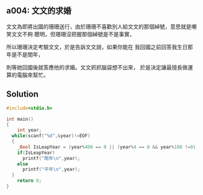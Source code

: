 ## a004: 文文的求婚
 文文為即將出國的珊珊送行，由於珊珊不喜歡別人給文文的那個綽號，意思就是嘲笑文文不夠 聰明，但珊珊沒把握那個綽號是不是事實，
 
 所以珊珊決定考驗文文，於是告訴文文說，如果你能在 我回國之前回答我生日那年是不是閏年，
 
 則等她回國後就答應他的求婚。文文抓抓腦袋想不出來， 於是決定讓最擅長做運算的電腦來幫忙。
## Solution
```c
#include<stdio.h>

int main()
{
	int year;
  while(scanf("%d",&year)!=EOF)
  {	
    _Bool IsLeapYear = (year%400 == 0 || (year%4 == 0 && year%100 !=0));
    if(IsLeapYear) 
      printf("閏年\n",year);
    else
      printf("平年\n",year);
  }
	return 0;
}
